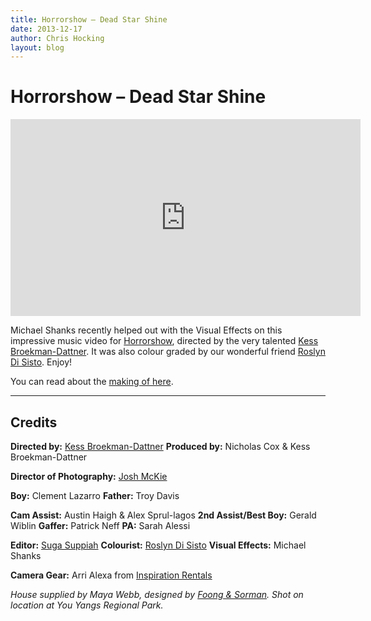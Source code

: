 ```yaml
---
title: Horrorshow – Dead Star Shine
date: 2013-12-17
author: Chris Hocking
layout: blog
---
```

# Horrorshow – Dead Star Shine

<iframe width="560" height="315" src="https://www.youtube-nocookie.com/embed/k0glYW1q_Qo?si=3UG1AXpXAOsKt0HN" title="YouTube video player" frameborder="0" allow="accelerometer; autoplay; clipboard-write; encrypted-media; gyroscope; picture-in-picture; web-share" referrerpolicy="strict-origin-when-cross-origin" allowfullscreen></iframe>

Michael Shanks recently helped out with the Visual Effects on this impressive music video for [Horrorshow](http://elefanttraks.com/releases/king-amongst-many), directed by the very talented [Kess Broekman-Dattner](http://kessbd.com/). It was also colour graded by our wonderful friend [Roslyn Di Sisto](http://www.roslyndisisto.com). Enjoy!

You can read about the [making of here](http://kessbd.com/kessbd/2013/12/16/horrorshows-end-of-the-world).

---

## Credits

**Directed by:** [Kess Broekman-Dattner](http://kessbd.com/)
**Produced by:** Nicholas Cox & Kess Broekman-Dattner

**Director of Photography:** [Josh McKie](http://www.joshmckie.com.au/)

**Boy:** Clement Lazarro
**Father:** Troy Davis

**Cam Assist:** Austin Haigh & Alex Sprul-lagos
**2nd Assist/Best Boy:** Gerald Wiblin
**Gaffer:** Patrick Neff
**PA:** Sarah Alessi

**Editor:** [Suga Suppiah](http://www.methodstudios.com.au/e/suga-suppiah)
**Colourist:** [Roslyn Di Sisto](http://www.roslyndisisto.com)
**Visual Effects:** Michael Shanks

**Camera Gear:** Arri Alexa from [Inspiration Rentals](http://www.inspirationrentals.com.au)

*House supplied by Maya Webb, designed by [Foong & Sorman](http://www.foomann.com.au/).
Shot on location at You Yangs Regional Park.*